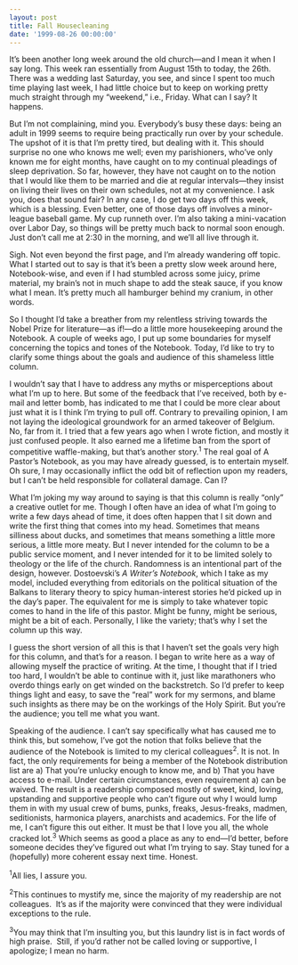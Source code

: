 ```yaml
---
layout: post
title: Fall Housecleaning
date: '1999-08-26 00:00:00'
---
```



It’s been another long week around the old church—and I mean it when I say long. This week ran essentially from August 15th to today, the 26th. There was a wedding last Saturday, you see, and since I spent too much time playing last week, I had little choice but to keep on working pretty much straight through my “weekend,” i.e., Friday. What can I say? It happens.

But I’m not complaining, mind you. Everybody’s busy these days: being an adult in 1999 seems to require being practically run over by your schedule. The upshot of it is that I’m pretty tired, but dealing with it. This should surprise no one who knows me well; even my parishioners, who’ve only known me for eight months, have caught on to my continual pleadings of sleep deprivation. So far, however, they have not caught on to the notion that I would like them to be married and die at regular intervals—they insist on living their lives on their own schedules, not at my convenience. I ask you, does that sound fair? In any case, I do get two days off this week, which is a blessing. Even better, one of those days off involves a minor-league baseball game. My cup runneth over. I’m also taking a mini-vacation over Labor Day, so things will be pretty much back to normal soon enough. Just don’t call me at 2:30 in the morning, and we’ll all live through it.

Sigh. Not even beyond the first page, and I’m already wandering off topic. What I started out to say is that it’s been a pretty slow week around here, Notebook-wise, and even if I had stumbled across some juicy, prime material, my brain’s not in much shape to add the steak sauce, if you know what I mean. It’s pretty much all hamburger behind my cranium, in other words.

So I thought I’d take a breather from my relentless striving towards the Nobel Prize for literature—as if!—do a little more housekeeping around the Notebook. A couple of weeks ago, I put up some boundaries for myself concerning the topics and tones of the Notebook. Today, I’d like to try to clarify some things about the goals and audience of this shameless little column.

I wouldn’t say that I have to address any myths or misperceptions about what I’m up to here. But some of the feedback that I’ve received, both by e-mail and letter bomb, has indicated to me that I could be more clear about just what it is I think I’m trying to pull off. Contrary to prevailing opinion, I am not laying the ideological groundwork for an armed takeover of Belgium. No, far from it. I tried that a few years ago when I wrote fiction, and mostly it just confused people. It also earned me a lifetime ban from the sport of competitive waffle-making, but that’s another story.<sup>1</sup> The real goal of A Pastor’s Notebook, as you may have already guessed, is to entertain myself. Oh sure, I may occasionally inflict the odd bit of reflection upon my readers, but I can’t be held responsible for collateral damage. Can I?

What I’m joking my way around to saying is that this column is really “only” a creative outlet for me. Though I often have an idea of what I’m going to write a few days ahead of time, it does often happen that I sit down and write the first thing that comes into my head. Sometimes that means silliness about ducks, and sometimes that means something a little more serious, a little more meaty. But I never intended for the column to be a public service moment, and I never intended for it to be limited solely to theology or the life of the church. Randomness is an intentional part of the design, however. Dostoevski’s *A Writer’s Notebook*, which I take as my model, included everything from editorials on the political situation of the Balkans to literary theory to spicy human-interest stories he’d picked up in the day’s paper. The equivalent for me is simply to take whatever topic comes to hand in the life of this pastor. Might be funny, might be serious, might be a bit of each. Personally, I like the variety; that’s why I set the column up this way.

I guess the short version of all this is that I haven’t set the goals very high for this column, and that’s for a reason. I began to write here as a way of allowing myself the practice of writing. At the time, I thought that if I tried too hard, I wouldn’t be able to continue with it, just like marathoners who overdo things early on get winded on the backstretch. So I’d prefer to keep things light and easy, to save the “real” work for my sermons, and blame such insights as there may be on the workings of the Holy Spirit. But you’re the audience; you tell me what you want.

Speaking of the audience. I can’t say specifically what has caused me to think this, but somehow, I’ve got the notion that folks believe that the audience of the Notebook is limited to my clerical colleagues<sup>2</sup>. It is not. In fact, the only requirements for being a member of the Notebook distribution list are a) That you’re unlucky enough to know me, and b) That you have access to e-mail. Under certain circumstances, even requirement a) can be waived. The result is a readership composed mostly of sweet, kind, loving, upstanding and supportive people who can’t figure out why I would lump them in with my usual crew of bums, punks, freaks, Jesus-freaks, madmen, seditionists, harmonica players, anarchists and academics. For the life of me, I can’t figure this out either. It must be that I love you all, the whole cracked lot.<sup>3</sup> Which seems as good a place as any to end—I’d better, before someone decides they’ve figured out what I’m trying to say. Stay tuned for a (hopefully) more coherent essay next time. Honest.

<sup>1</sup>All lies, I assure you.

<sup>2</sup>This continues to mystify me, since the majority of my readership are not colleagues.  It’s as if the majority were convinced that they were individual exceptions to the rule.

<sup>3</sup>You may think that I’m insulting you, but this laundry list is in fact words of high praise.  Still, if you’d rather not be called loving or supportive, I apologize; I mean no harm.


